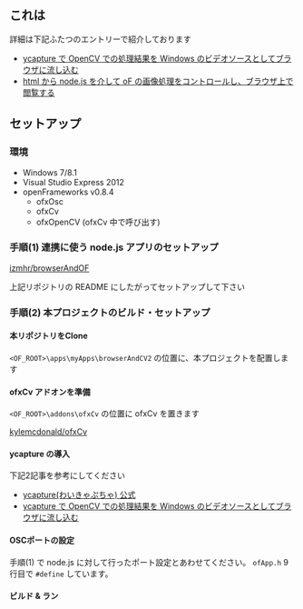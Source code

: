## これは

詳細は下記ふたつのエントリーで紹介しております

- [ycapture で OpenCV での処理結果を Windows のビデオソースとしてブラウザに流し込む](http://izmiz.hateblo.jp/entry/2015/01/12/220133)
- [html から node.js を介して oF の画像処理をコントロールし、ブラウザ上で閲覧する](http://izmiz.hateblo.jp/entry/2015/01/13/224700)

## セットアップ

### 環境

- Windows 7/8.1
- Visual Studio Express 2012
- openFrameworks v0.8.4
	- ofxOsc
	- ofxCv
	- ofxOpenCV (ofxCv 中で呼び出す)

### 手順(1) 連携に使う node.js アプリのセットアップ

[izmhr/browserAndOF](https://github.com/izmhr/browserAndOF)

上記リポジトリの README にしたがってセットアップして下さい

### 手順(2) 本プロジェクトのビルド・セットアップ

#### 本リポジトリをClone

`<OF_ROOT>\apps\myApps\browserAndCV2` の位置に、本プロジェクトを配置します

#### ofxCv アドオンを準備

`<OF_ROOT>\addons\ofxCv` の位置に ofxCv を置きます

[kylemcdonald/ofxCv](https://github.com/kylemcdonald/ofxCv)

#### ycapture の導入

下記2記事を参考にしてください

- [ycapture(わいきゃぷちゃ) 公式](http://yzwlab.net/ycapture/)
- [ycapture で OpenCV での処理結果を Windows のビデオソースとしてブラウザに流し込む](http://izmiz.hateblo.jp/entry/2015/01/12/220133)

#### OSCポートの設定

手順(1) で node.js に対して行ったポート設定とあわせてください。 `ofApp.h` 9行目で `#define` しています。

#### ビルド & ラン
